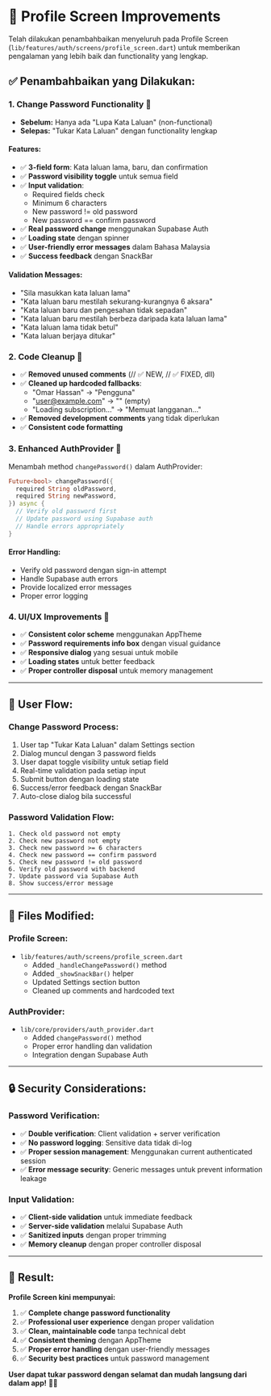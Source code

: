 # 🔧 Profile Screen Improvements

Telah dilakukan penambahbaikan menyeluruh pada Profile Screen (`lib/features/auth/screens/profile_screen.dart`) untuk memberikan pengalaman yang lebih baik dan functionality yang lengkap.

## ✅ **Penambahbaikan yang Dilakukan:**

### **1. Change Password Functionality** 🔐
- **Sebelum:** Hanya ada "Lupa Kata Laluan" (non-functional)
- **Selepas:** "Tukar Kata Laluan" dengan functionality lengkap

#### **Features:**
- ✅ **3-field form**: Kata laluan lama, baru, dan confirmation
- ✅ **Password visibility toggle** untuk semua field
- ✅ **Input validation**: 
  - Required fields check
  - Minimum 6 characters
  - New password != old password
  - New password == confirm password
- ✅ **Real password change** menggunakan Supabase Auth
- ✅ **Loading state** dengan spinner
- ✅ **User-friendly error messages** dalam Bahasa Malaysia
- ✅ **Success feedback** dengan SnackBar

#### **Validation Messages:**
- "Sila masukkan kata laluan lama"
- "Kata laluan baru mestilah sekurang-kurangnya 6 aksara"
- "Kata laluan baru dan pengesahan tidak sepadan"
- "Kata laluan baru mestilah berbeza daripada kata laluan lama"
- "Kata laluan lama tidak betul"
- "Kata laluan berjaya ditukar"

### **2. Code Cleanup** 🧹
- ✅ **Removed unused comments** (// ✅ NEW, // ✅ FIXED, dll)
- ✅ **Cleaned up hardcoded fallbacks**:
  - "Omar Hassan" → "Pengguna"  
  - "user@example.com" → "" (empty)
  - "Loading subscription..." → "Memuat langganan..."
- ✅ **Removed development comments** yang tidak diperlukan
- ✅ **Consistent code formatting**

### **3. Enhanced AuthProvider** 🔑
Menambah method `changePassword()` dalam AuthProvider:

```dart
Future<bool> changePassword({
  required String oldPassword,
  required String newPassword,
}) async {
  // Verify old password first
  // Update password using Supabase auth
  // Handle errors appropriately
}
```

#### **Error Handling:**
- Verify old password dengan sign-in attempt
- Handle Supabase auth errors
- Provide localized error messages
- Proper error logging

### **4. UI/UX Improvements** 🎨
- ✅ **Consistent color scheme** menggunakan AppTheme
- ✅ **Password requirements info box** dengan visual guidance
- ✅ **Responsive dialog** yang sesuai untuk mobile
- ✅ **Loading states** untuk better feedback
- ✅ **Proper controller disposal** untuk memory management

---

## 🎯 **User Flow:**

### **Change Password Process:**
1. User tap "Tukar Kata Laluan" dalam Settings section
2. Dialog muncul dengan 3 password fields
3. User dapat toggle visibility untuk setiap field
4. Real-time validation pada setiap input
5. Submit button dengan loading state
6. Success/error feedback dengan SnackBar
7. Auto-close dialog bila successful

### **Password Validation Flow:**
```
1. Check old password not empty
2. Check new password not empty  
3. Check new password >= 6 characters
4. Check new password == confirm password
5. Check new password != old password
6. Verify old password with backend
7. Update password via Supabase Auth
8. Show success/error message
```

---

## 📁 **Files Modified:**

### **Profile Screen:**
- `lib/features/auth/screens/profile_screen.dart`
  - Added `_handleChangePassword()` method
  - Added `_showSnackBar()` helper
  - Updated Settings section button
  - Cleaned up comments and hardcoded text

### **AuthProvider:**
- `lib/core/providers/auth_provider.dart`
  - Added `changePassword()` method
  - Proper error handling dan validation
  - Integration dengan Supabase Auth

---

## 🔒 **Security Considerations:**

### **Password Verification:**
- ✅ **Double verification**: Client validation + server verification
- ✅ **No password logging**: Sensitive data tidak di-log
- ✅ **Proper session management**: Menggunakan current authenticated session
- ✅ **Error message security**: Generic messages untuk prevent information leakage

### **Input Validation:**
- ✅ **Client-side validation** untuk immediate feedback
- ✅ **Server-side validation** melalui Supabase Auth
- ✅ **Sanitized inputs** dengan proper trimming
- ✅ **Memory cleanup** dengan proper controller disposal

---

## 🎉 **Result:**

**Profile Screen kini mempunyai:**

1. ✅ **Complete change password functionality** 
2. ✅ **Professional user experience** dengan proper validation
3. ✅ **Clean, maintainable code** tanpa technical debt
4. ✅ **Consistent theming** dengan AppTheme
5. ✅ **Proper error handling** dengan user-friendly messages
6. ✅ **Security best practices** untuk password management

**User dapat tukar password dengan selamat dan mudah langsung dari dalam app!** 🔐✨

